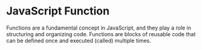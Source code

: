 # JavaScript Function

Functions are a fundamental concept in JavaScript, and they play a role in structuring and organizing code. Functions are blocks of reusable code that can be defined once and executed (called) multiple times.
